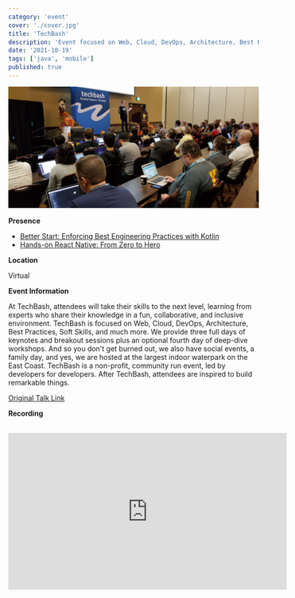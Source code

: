 ```yaml
---
category: 'event'
cover: './cover.jpg'
title: 'TechBash'
description: 'Event focused on Web, Cloud, DevOps, Architecture, Best Practices, Soft Skills, and much more'
date: '2021-10-19'
tags: ['java', 'mobile']
published: true
---
```

![cover](./cover.jpg)

**Presence**

- [Better Start: Enforcing Best Engineering Practices with Kotlin]()
- [Hands-on React Native: From Zero to Hero]()

**Location**

Virtual

**Event Information**

At TechBash, attendees will take their skills to the next level, learning from experts who share their knowledge in a fun, collaborative, and inclusive environment. TechBash is focused on Web, Cloud, DevOps, Architecture, Best Practices, Soft Skills, and much more. We provide three full days of keynotes and breakout sessions plus an optional fourth day of deep-dive workshops. And so you don't get burned out, we also have social events, a family day, and yes, we are hosted at the largest indoor waterpark on the East Coast. TechBash is a non-profit, community run event, led by developers for developers. After TechBash, attendees are inspired to build remarkable things.

[Original Talk Link](https://emamo.com/event/developerweek-2022/r/speaker/dmitry-vinnik)


**Recording**

<br>

<iframe width="560" height="315" src="https://www.youtube.com/embed/it0Zo5QhlQk" title="YouTube video player" frameborder="0" allow="accelerometer; autoplay; clipboard-write; encrypted-media; gyroscope; picture-in-picture" allowfullscreen></iframe>

<br>
